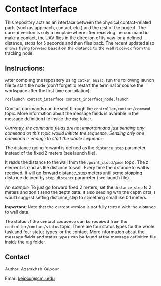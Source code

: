 # Contact Interface
This repository acts as an interface between the physical contact-related parts (such as approach, contact, etc.) and the rest of the project. 
The current version is only a template where after receiving the command to make a contact, the UAV flies in the direction of its yaw for a defined distance, stops for 5 seconds and then flies back. The recent updated also allows flying forward based on the distance to the wall received from the tracking node.

## Instructions:

After compiling the repository using `catkin build`, run the following launch file to start the node (don't forget to restart the terminal or source the workspace after the first time compilation):

```
roslaunch contact_interface contact_interface_node.launch
```

Contact commands can be sent through the `controller/contact/command` topic. More information about the message fields is available in the message definition file inside the `msg` folder. 

*Currently, the command fields are not important and just sending any command on this topic would initiate the sequence. Sending only one command is enough to start the whole sequence.*

The distance going forward is defined as the `distance_step` parameter instead of the fixed 2 meters (see launch file).

It reads the distance to the wall from the `/point_cloud/pose` topic. The z element is read as the distance to wall.
Every time the distance to wall is received, it will go forward distance_step meters until some stopping distance defined by `stop_distance` parameter (see launch file). 

*An example:* To just go forward fixed 2 meters, set the `distance_step` to 2 meters and don't send the depth data. 
If also sending with the depth data, I would suggest setting distance_step to something small like 0.1 meters.

**Important**: Note that the current version is not fully tested with the distance to wall data.

The status of the contact sequence can be received from the `controller/contact/status` topic. There are four status types for the whole task and four status types for the contact. 
More information about the message fields and status types can be found at the message definition file inside the `msg` folder. 

## Contact

Author: Azarakhsh Keipour

Email: keipour@cmu.edu
